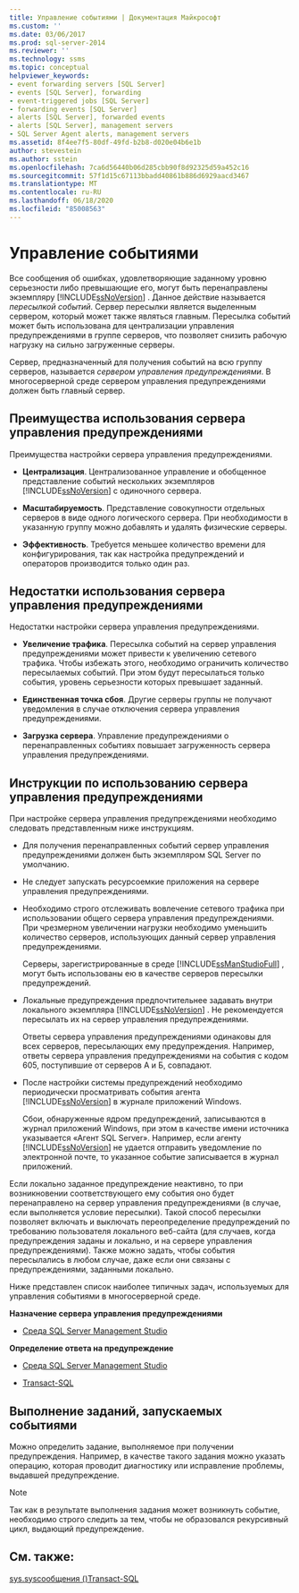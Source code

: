 ```yaml
---
title: Управление событиями | Документация Майкрософт
ms.custom: ''
ms.date: 03/06/2017
ms.prod: sql-server-2014
ms.reviewer: ''
ms.technology: ssms
ms.topic: conceptual
helpviewer_keywords:
- event forwarding servers [SQL Server]
- events [SQL Server], forwarding
- event-triggered jobs [SQL Server]
- forwarding events [SQL Server]
- alerts [SQL Server], forwarded events
- alerts [SQL Server], management servers
- SQL Server Agent alerts, management servers
ms.assetid: 8f4ee7f5-80df-49fd-b2b8-d020e04b6e1b
author: stevestein
ms.author: sstein
ms.openlocfilehash: 7ca6d56440b06d285cbb90f8d92325d59a452c16
ms.sourcegitcommit: 57f1d15c67113bbadd40861b886d6929aacd3467
ms.translationtype: MT
ms.contentlocale: ru-RU
ms.lasthandoff: 06/18/2020
ms.locfileid: "85008563"
---
```

# <a name="manage-events"></a>Управление событиями
  Все сообщения об ошибках, удовлетворяющие заданному уровню серьезности либо превышающие его, могут быть перенаправлены экземпляру [!INCLUDE[ssNoVersion](../../includes/ssnoversion-md.md)] . Данное действие называется *пересылкой событий*. Сервер пересылки является выделенным сервером, который может также являться главным. Пересылка событий может быть использована для централизации управления предупреждениями в группе серверов, что позволяет снизить рабочую нагрузку на сильно загруженные серверы.  
  
 Сервер, предназначенный для получения событий на всю группу серверов, называется *сервером управления предупреждениями*. В многосерверной среде сервером управления предупреждениями должен быть главный сервер.  
  
## <a name="advantages-of-using-an-alerts-management-server"></a>Преимущества использования сервера управления предупреждениями  
 Преимущества настройки сервера управления предупреждениями.  
  
-   **Централизация**. Централизованное управление и обобщенное представление событий нескольких экземпляров [!INCLUDE[ssNoVersion](../../includes/ssnoversion-md.md)] с одиночного сервера.  
  
-   **Масштабируемость**. Представление совокупности отдельных серверов в виде одного логического сервера. При необходимости в указанную группу можно добавлять и удалять физические серверы.  
  
-   **Эффективность**. Требуется меньшее количество времени для конфигурирования, так как настройка предупреждений и операторов производится только один раз.  
  
## <a name="disadvantages-of-using-an-alerts-management-server"></a>Недостатки использования сервера управления предупреждениями  
 Недостатки настройки сервера управления предупреждениями.  
  
-   **Увеличение трафика**. Пересылка событий на сервер управления предупреждениями может привести к увеличению сетевого трафика. Чтобы избежать этого, необходимо ограничить количество пересылаемых событий. При этом будут пересылаться только события, уровень серьезности которых превышает заданный.  
  
-   **Единственная точка сбоя**. Другие серверы группы не получают уведомления в случае отключения сервера управления предупреждениями.  
  
-   **Загрузка сервера**. Управление предупреждениями о перенаправленных событиях повышает загруженность сервера управления предупреждениями.  
  
## <a name="guidelines-for-using-an-alerts-management-server"></a>Инструкции по использованию сервера управления предупреждениями  
 При настройке сервера управления предупреждениями необходимо следовать представленным ниже инструкциям.  
  
-   Для получения перенаправленных событий сервер управления предупреждениями должен быть экземпляром SQL Server по умолчанию.  
  
-   Не следует запускать ресурсоемкие приложения на сервере управления предупреждениями.  
  
-   Необходимо строго отслеживать вовлечение сетевого трафика при использовании общего сервера управления предупреждениями. При чрезмерном увеличении нагрузки необходимо уменьшить количество серверов, использующих данный сервер управления предупреждениями.  
  
     Серверы, зарегистрированные в среде [!INCLUDE[ssManStudioFull](../../includes/ssmanstudiofull-md.md)] , могут быть использованы ею в качестве серверов пересылки предупреждений.  
  
-   Локальные предупреждения предпочтительнее задавать внутри локального экземпляра [!INCLUDE[ssNoVersion](../../includes/ssnoversion-md.md)] . Не рекомендуется пересылать их на сервер управления предупреждениями.  
  
     Ответы сервера управления предупреждениями одинаковы для всех серверов, пересылающих ему предупреждения. Например, ответы сервера управления предупреждениями на события с кодом 605, поступившие от серверов А и Б, совпадают.  
  
-   После настройки системы предупреждений необходимо периодически просматривать события агента [!INCLUDE[ssNoVersion](../../includes/ssnoversion-md.md)] в журнале приложений Windows.  
  
     Сбои, обнаруженные ядром предупреждений, записываются в журнал приложений Windows, при этом в качестве имени источника указывается «Агент SQL Server». Например, если агенту [!INCLUDE[ssNoVersion](../../includes/ssnoversion-md.md)] не удается отправить уведомление по электронной почте, то указанное событие записывается в журнал приложений.  
  
 Если локально заданное предупреждение неактивно, то при возникновении соответствующего ему события оно будет перенаправлено на сервер управления предупреждениями (в случае, если выполняется условие пересылки). Такой способ пересылки позволяет включать и выключать переопределение предупреждений по требованию пользователя локального веб-сайта (для случаев, когда предупреждения заданы и локально, и на сервере управления предупреждениями). Также можно задать, чтобы события пересылались в любом случае, даже если они связаны с предупреждениями, заданными локально.  
  
 Ниже представлен список наиболее типичных задач, используемых для управления событиями в многосерверной среде.  
  
 **Назначение сервера управления предупреждениями**  
  
-   [Среда SQL Server Management Studio](../sql-server-management-studio-ssms.md)  
  
 **Определение ответа на предупреждение**  
  
-   [Среда SQL Server Management Studio](define-the-response-to-an-alert-sql-server-management-studio.md)  
  
-   [Transact-SQL](/sql/relational-databases/system-stored-procedures/sp-add-notification-transact-sql)  
  
## <a name="running-event-triggered-jobs"></a>Выполнение заданий, запускаемых событиями  
 Можно определить задание, выполняемое при получении предупреждения. Например, в качестве такого задания можно указать операцию, которая проводит диагностику или исправление проблемы, выдавшей предупреждение.  
  
> [!NOTE]  
>  Так как в результате выполнения задания может возникнуть событие, необходимо строго следить за тем, чтобы не образовался рекурсивный цикл, выдающий предупреждение.  
  
## <a name="see-also"></a>См. также:  
 [sys.sysсообщения &#40;&#41;Transact-SQL](/sql/relational-databases/system-compatibility-views/sys-sysmessages-transact-sql)  
  
  
